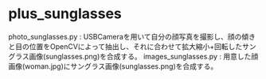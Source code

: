 # plus_sunglasses
photo_sunglasses.py : USBCameraを用いて自分の顔写真を撮影し、顔の傾きと目の位置をOpenCVによって抽出し、それに合わせて拡大縮小+回転したサングラス画像(sunglasses.png)を合成する。
images_sunglasses.py : 用意した顔画像(woman.jpg)にサングラス画像(sunglasses.png)を合成する。
